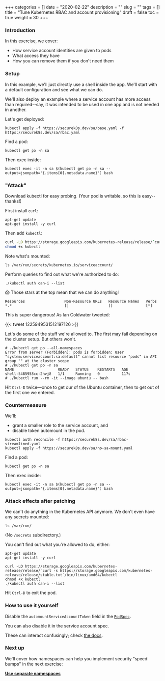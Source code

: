 +++
categories = []
date = "2020-02-22"
description = ""
slug = ""
tags = []
title = "Tune Kubernetes RBAC and account provisioning"
draft = false
toc = true
weight = 30
+++

### Introduction
In this exercise, we cover:

 - How service account identities are given to pods
 - What access they have
 - How you can remove them if you don't need them

### Setup
In this example, we'll just directly use a shell inside the app.
We'll start with a default configuration and see what we can do.

We'll also deploy an example where a service account has more
access than required--say, it was intended to be used in one app
and is not needed in another.

Let's get deployed:
```
kubectl apply -f https://securek8s.dev/sa/base.yaml -f https://securek8s.dev/sa/rbac.yaml
```

Find a pod:
```
kubectl get po -n sa
```

Then exec inside:
```
kubectl exec -it -n sa $(kubectl get po -n sa --output=jsonpath='{.items[0].metadata.name}') bash
```

### "Attack"
Download kubectl for easy probing.
(Your pod is writable, so this is easy--thanks!)

First install `curl`:
```
apt-get update
apt-get install -y curl
```

Then add `kubectl`:
```bash
curl -LO https://storage.googleapis.com/kubernetes-release/release/`curl -s https://storage.googleapis.com/kubernetes-release/release/stable.txt`/bin/linux/amd64/kubectl
chmod +x kubectl
```

Note what's mounted:
```
ls /var/run/secrets/kubernetes.io/serviceaccount/
```

Perform queries to find out what we're authorized to do:
```
./kubectl auth can-i --list
```

😱 Those stars at the top mean that we can do anything!

```
Resources                  Non-Resource URLs   Resource Names   Verbs
*.*                        []                  []               [*]
```

This is super dangerous! As Ian Coldwater tweeted:

{{< tweet 1225949531512197126 >}}

Let's do some of the stuff we're allowed to. The first may fail depending on the cluster setup. But others won't.
```
# ./kubectl get po --all-namespaces
Error from server (Forbidden): pods is forbidden: User "system:serviceaccount:sa:default" cannot list resource "pods" in API group "" at the cluster scope
# ./kubectl get po -n sa
NAME                    READY   STATUS    RESTARTS   AGE
shell-5485958cc-2hvj8   1/1     Running   0          117s
# ./kubectl run --rm -it --image ubuntu -- bash
```

Hit `Ctrl-D` twice—once to get our of the Ubuntu container, then to get out of the first one we entered.

### Countermeasure
We'll:
 - grant a smaller role to the service account, and
 - disable token automount in the pod.

```
kubectl auth reconcile -f https://securek8s.dev/sa/rbac-streamlined.yaml
kubectl apply -f https://securek8s.dev/sa/no-sa-mount.yaml
```

Find a pod:
```
kubectl get po -n sa
```

Then exec inside:
```
kubectl exec -it -n sa $(kubectl get po -n sa --output=jsonpath='{.items[0].metadata.name}') bash
```

### Attack effects after patching
We can't do anything in the Kubernetes API anymore.
We don't even have any secrets mounted:
```
ls /var/run/
```
(No `/secrets` subdirectory.)

You can't find out what you're allowed to do, either:
```
apt-get update
apt-get install -y curl
```

```
curl -LO https://storage.googleapis.com/kubernetes-release/release/`curl -s https://storage.googleapis.com/kubernetes-release/release/stable.txt`/bin/linux/amd64/kubectl
chmod +x kubectl
./kubectl auth can-i --list
```

Hit `Ctrl-D` to exit the pod.

### How to use it yourself
Disable the `automountServiceAccountToken` field in the [`PodSpec`](https://kubernetes.io/docs/reference/generated/kubernetes-api/v1.15/#podspec-v1-core).

You can also disable it in the service account spec.

These can interact confusingly; check [the docs](https://kubernetes.io/docs/tasks/configure-pod-container/configure-service-account/#use-the-default-service-account-to-access-the-api-server).

### Next up
We'll cover how namespaces can help you implement security "speed bumps" in the next exercise:

[**Use separate namespaces**](../50-ns)
